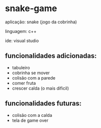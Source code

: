 # snake-game
aplicação: snake (jogo da cobrinha)

linguagem: c++ 

ide: visual studio

## funcionalidades adicionadas:

- tabuleiro
- cobrinha se mover
- colisão com a parede
- comer fruta
- crescer calda (o mais dificil)

## funcionalidades futuras:

- colisão com a calda
- tela de game over
